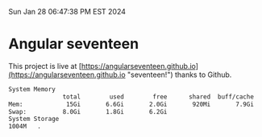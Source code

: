 Sun Jan 28 06:47:38 PM EST 2024

# Angular seventeen


This project is live at [https://angularseventeen.github.io](https://angularseventeen.github.io "seventeen!") thanks to Github.

```bash
System Memory
               total        used        free      shared  buff/cache   available
Mem:            15Gi       6.6Gi       2.0Gi       920Mi       7.9Gi       8.6Gi
Swap:          8.0Gi       1.8Gi       6.2Gi
System Storage
1004M	.
```
